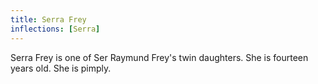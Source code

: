 ```yaml
---
title: Serra Frey
inflections: [Serra]
---
```


Serra Frey is one of Ser Raymund Frey's twin daughters. She is fourteen years old. She is pimply.


